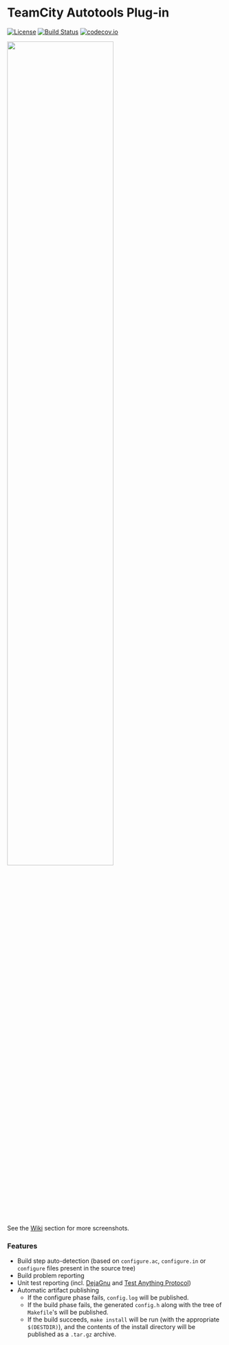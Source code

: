 TeamCity Autotools Plug-in
==========================
[![License](https://img.shields.io/badge/License-Apache%202.0-blue.svg)](https://opensource.org/licenses/Apache-2.0)
[![Build Status](https://api.travis-ci.org/unix-junkie/teamcity-autotools-plugin.png?branch=master)](https://travis-ci.org/unix-junkie/teamcity-autotools-plugin)
[![codecov.io](http://codecov.io/github/unix-junkie/teamcity-autotools-plugin/coverage.svg?branch=master)](http://codecov.io/github/unix-junkie/teamcity-autotools-plugin?branch=master)

<img src="https://github.com/unix-junkie/teamcity-autotools-plugin/wiki/images/teamcity-autotools-ui.png" width="70%" height="70%"/>

See the [Wiki](https://github.com/unix-junkie/teamcity-autotools-plugin/wiki)
section for more screenshots.

### Features

* Build step auto-detection (based on `configure.ac`, `configure.in` or
  `configure` files present in the source tree)
* Build problem reporting
* Unit test reporting (incl. [DejaGnu](https://www.gnu.org/software/dejagnu/)
  and [Test Anything Protocol](http://testanything.org/))
* Automatic artifact publishing
  * If the configure phase fails, `config.log` will be published.
  * If the build phase fails, the generated `config.h` along with the tree of
  `Makefile`'s will be published.
  * If the build succeeds, `make install` will be run (with the appropriate
  `$(DESTDIR)`), and the contents of the install directory will be published as
  a `.tar.gz` archive.
